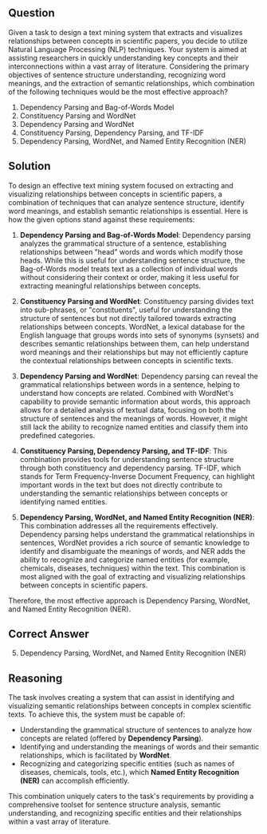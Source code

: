 ## Question
Given a task to design a text mining system that extracts and visualizes relationships between concepts in scientific papers, you decide to utilize Natural Language Processing (NLP) techniques. Your system is aimed at assisting researchers in quickly understanding key concepts and their interconnections within a vast array of literature. Considering the primary objectives of sentence structure understanding, recognizing word meanings, and the extraction of semantic relationships, which combination of the following techniques would be the most effective approach?

1. Dependency Parsing and Bag-of-Words Model
2. Constituency Parsing and WordNet
3. Dependency Parsing and WordNet
4. Constituency Parsing, Dependency Parsing, and TF-IDF
5. Dependency Parsing, WordNet, and Named Entity Recognition (NER)

## Solution
To design an effective text mining system focused on extracting and visualizing relationships between concepts in scientific papers, a combination of techniques that can analyze sentence structure, identify word meanings, and establish semantic relationships is essential. Here is how the given options stand against these requirements:

1. **Dependency Parsing and Bag-of-Words Model**: Dependency parsing analyzes the grammatical structure of a sentence, establishing relationships between "head" words and words which modify those heads. While this is useful for understanding sentence structure, the Bag-of-Words model treats text as a collection of individual words without considering their context or order, making it less useful for extracting meaningful relationships between concepts.

2. **Constituency Parsing and WordNet**: Constituency parsing divides text into sub-phrases, or "constituents", useful for understanding the structure of sentences but not directly tailored towards extracting relationships between concepts. WordNet, a lexical database for the English language that groups words into sets of synonyms (synsets) and describes semantic relationships between them, can help understand word meanings and their relationships but may not efficiently capture the contextual relationships between concepts in scientific texts.

3. **Dependency Parsing and WordNet**: Dependency parsing can reveal the grammatical relationships between words in a sentence, helping to understand how concepts are related. Combined with WordNet's capability to provide semantic information about words, this approach allows for a detailed analysis of textual data, focusing on both the structure of sentences and the meanings of words. However, it might still lack the ability to recognize named entities and classify them into predefined categories.

4. **Constituency Parsing, Dependency Parsing, and TF-IDF**: This combination provides tools for understanding sentence structure through both constituency and dependency parsing. TF-IDF, which stands for Term Frequency-Inverse Document Frequency, can highlight important words in the text but does not directly contribute to understanding the semantic relationships between concepts or identifying named entities.

5. **Dependency Parsing, WordNet, and Named Entity Recognition (NER)**: This combination addresses all the requirements effectively. Dependency parsing helps understand the grammatical relationships in sentences, WordNet provides a rich source of semantic knowledge to identify and disambiguate the meanings of words, and NER adds the ability to recognize and categorize named entities (for example, chemicals, diseases, techniques) within the text. This combination is most aligned with the goal of extracting and visualizing relationships between concepts in scientific papers.

Therefore, the most effective approach is Dependency Parsing, WordNet, and Named Entity Recognition (NER).

## Correct Answer
5. Dependency Parsing, WordNet, and Named Entity Recognition (NER)

## Reasoning
The task involves creating a system that can assist in identifying and visualizing semantic relationships between concepts in complex scientific texts. To achieve this, the system must be capable of:

- Understanding the grammatical structure of sentences to analyze how concepts are related (offered by **Dependency Parsing**).
- Identifying and understanding the meanings of words and their semantic relationships, which is facilitated by **WordNet**.
- Recognizing and categorizing specific entities (such as names of diseases, chemicals, tools, etc.), which **Named Entity Recognition (NER)** can accomplish efficiently.

This combination uniquely caters to the task's requirements by providing a comprehensive toolset for sentence structure analysis, semantic understanding, and recognizing specific entities and their relationships within a vast array of literature.